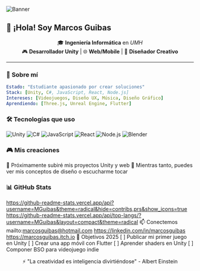 <!-- Banner animado -->
![Banner](https://capsule-render.vercel.app/api?type=waving&color=gradient&customColorList=0,2,8&height=200&section=header&text=Marcos%20Guibas&fontSize=40&fontColor=ffffff)

## 👋 ¡Hola! Soy Marcos Guibas

<div align="center">
  
🎓 **Ingeniería Informática** en *UMH*  
🎮 **Desarrollador Unity** | 🌐 **Web/Mobile** | 🎨 **Diseñador Creativo**

</div>

---

### 🚀 **Sobre mí**
```yaml
Estado: "Estudiante apasionado por crear soluciones"
Stack: [Unity, C#, JavaScript, React, Node.js]
Intereses: [Videojuegos, Diseño UX, Música, Diseño Gráfico]
Aprendiendo: [Three.js, Unreal Engine, Flutter]
```

### 🛠️ Tecnologías que uso  
![Unity](https://img.shields.io/badge/Unity-100000?style=for-the-badge&logo=unity&logoColor=white)
![C#](https://img.shields.io/badge/C%23-239120?style=for-the-badge&logo=c-sharp&logoColor=white)
![JavaScript](https://img.shields.io/badge/JavaScript-F7DF1E?style=for-the-badge&logo=javascript&logoColor=black)
![React](https://img.shields.io/badge/React-20232A?style=for-the-badge&logo=react&logoColor=61DAFB)
![Node.js](https://img.shields.io/badge/Node.js-339933?style=for-the-badge&logo=nodedotjs&logoColor=white)
![Blender](https://img.shields.io/badge/Blender-F5792A?style=for-the-badge&logo=blender&logoColor=white)
### 🎮 Mis creaciones
🚧 Próximamente subiré mis proyectos Unity y web
📅 Mientras tanto, puedes ver mis conceptos de diseño o escucharme tocar
### 📊 GitHub Stats
https://github-readme-stats.vercel.app/api?username=MGuibas&theme=radical&hide=contribs,prs&show_icons=true
https://github-readme-stats.vercel.app/api/top-langs/?username=MGuibas&layout=compact&theme=radical
📫 Conectemos
mailto:marcosguibas@hotmail.com
https://linkedin.com/in/marcosguibas
https://marcosguibas.itch.io
🎯 Objetivos 2025
[ ] Publicar mi primer juego en Unity
[ ] Crear una app móvil con Flutter
[ ] Aprender shaders en Unity
[ ] Componer BSO para videojuego indie
<div align="center">
⚡ "La creatividad es inteligencia divirtiéndose" - Albert Einstein
</div>

